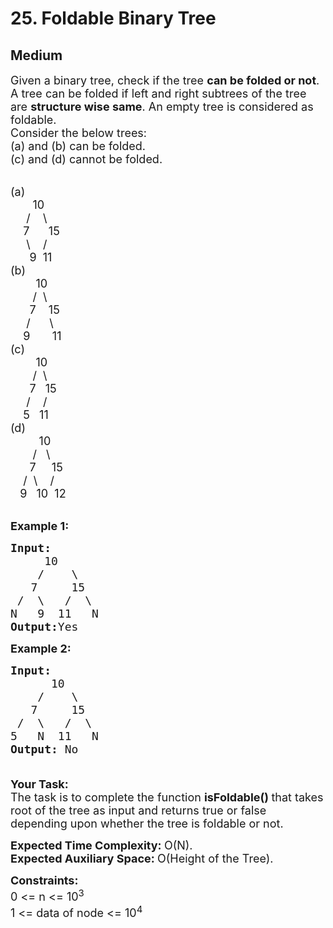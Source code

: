 # 25. Foldable Binary Tree
## Medium 
<div class="problem-statement">
                <p></p><p><span style="font-size:18px">Given a binary tree, check if the tree <strong>can be folded or not</strong>. A tree can be folded if left and right subtrees of the tree are <strong>structure wise same</strong>. An empty tree is considered as foldable.<br>
Consider the below trees:<br>
(a) and (b) can be folded.<br>
(c) and (d) cannot be folded.</span></p>

<div><br>
<span style="font-size:18px">(a)<br>
&nbsp;&nbsp;&nbsp;&nbsp;&nbsp;&nbsp; 10<br>
&nbsp;&nbsp;&nbsp;&nbsp; /&nbsp;&nbsp;&nbsp; \<br>
&nbsp;&nbsp;&nbsp; 7&nbsp;&nbsp;&nbsp;&nbsp;&nbsp; 15<br>
&nbsp;&nbsp;&nbsp;&nbsp; \&nbsp;&nbsp;&nbsp; /<br>
&nbsp;&nbsp;&nbsp;&nbsp;&nbsp; 9&nbsp; 11</span></div>

<div><span style="font-size:18px">(b)<br>
&nbsp;&nbsp;&nbsp;&nbsp;&nbsp;&nbsp;&nbsp; 10<br>
&nbsp;&nbsp;&nbsp;&nbsp;&nbsp;&nbsp; /&nbsp; \<br>
&nbsp;&nbsp;&nbsp;&nbsp;&nbsp; 7&nbsp;&nbsp;&nbsp; 15<br>
&nbsp;&nbsp;&nbsp;&nbsp; /&nbsp;&nbsp;&nbsp;&nbsp;&nbsp; \<br>
&nbsp;&nbsp;&nbsp; 9&nbsp;&nbsp;&nbsp;&nbsp;&nbsp;&nbsp; 11</span></div>

<div><span style="font-size:18px">(c)<br>
&nbsp;&nbsp;&nbsp;&nbsp;&nbsp;&nbsp;&nbsp; 10<br>
&nbsp;&nbsp;&nbsp;&nbsp;&nbsp;&nbsp; /&nbsp; \<br>
&nbsp;&nbsp;&nbsp;&nbsp;&nbsp; 7&nbsp;&nbsp; 15<br>
&nbsp;&nbsp;&nbsp;&nbsp; /&nbsp;&nbsp;&nbsp; /<br>
&nbsp;&nbsp;&nbsp; 5&nbsp;&nbsp; 11</span></div>

<div><span style="font-size:18px">(d)</span></div>

<div><span style="font-size:18px">&nbsp;&nbsp;&nbsp;&nbsp;&nbsp;&nbsp;&nbsp;&nbsp; 10<br>
&nbsp;&nbsp;&nbsp;&nbsp;&nbsp;&nbsp; /&nbsp;&nbsp; \<br>
&nbsp;&nbsp;&nbsp;&nbsp;&nbsp; 7&nbsp;&nbsp;&nbsp;&nbsp; 15<br>
&nbsp;&nbsp;&nbsp; /&nbsp; \&nbsp;&nbsp;&nbsp; /<br>
&nbsp;&nbsp; 9&nbsp;&nbsp; 10&nbsp; 12</span></div>

<div>&nbsp;</div>

<p><span style="font-size:18px"><strong>Example 1:</strong></span></p>

<pre><span style="font-size:18px"><strong>Input:
</strong>&nbsp; &nbsp;&nbsp; 10
 &nbsp; &nbsp;/&nbsp;&nbsp; &nbsp;\
 &nbsp; 7&nbsp; &nbsp;&nbsp; 15
 /&nbsp; \&nbsp;  /&nbsp; \
N&nbsp; &nbsp;9&nbsp; 11&nbsp; &nbsp;N
<strong>Output:</strong>Yes
</span></pre>

<p><span style="font-size:18px"><strong>Example 2:</strong></span></p>

<pre><span style="font-size:18px"><strong>Input:
</strong>&nbsp; &nbsp;   10
  &nbsp; /&nbsp; &nbsp; \
   7&nbsp; &nbsp; &nbsp;15
 /&nbsp; \&nbsp; &nbsp;/&nbsp; \
5&nbsp;&nbsp; N&nbsp; 11   N
<strong>Output: </strong>No<strong>

</strong></span></pre>

<p><span style="font-size:18px"><strong>Your Task:</strong><br>
The task is to complete the function <strong>isFoldable() </strong>that takes root of the tree as input and returns true or false depending upon whether the tree is foldable or not.</span></p>

<p dir="ltr"><span style="font-size:18px"><strong>Expected Time Complexity: </strong>O(N).<br>
<strong>Expected Auxiliary Space: </strong>O(Height of the Tree).</span></p>

<p><span style="font-size:18px"><strong>Constraints:</strong><br>
0 &lt;= n &lt;= 10<sup>3</sup><br>
1 &lt;= data of node &lt;= 10<sup>4</sup></span></p>
 <p></p>
            </div>